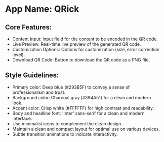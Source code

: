 # **App Name**: QRick

## Core Features:

- Content Input: Input field for the content to be encoded in the QR code.
- Live Preview: Real-time live preview of the generated QR code.
- Customization Options: Options for customization (size, error correction level).
- Download QR Code: Button to download the QR code as a PNG file.

## Style Guidelines:

- Primary color: Deep blue (#293B5F) to convey a sense of professionalism and trust.
- Background color: Charcoal gray (#394A51) for a clean and modern look.
- Accent color: Crisp white (#FFFFFF) for high contrast and readability.
- Body and headline font: 'Inter' sans-serif for a clean and modern interface.
- Use minimalist icons to complement the clean design.
- Maintain a clean and compact layout for optimal use on various devices.
- Subtle transition animations to indicate interactivity.